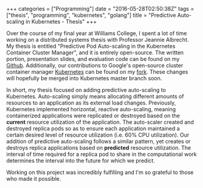 +++
categories = ["Programming"]
date = "2016-05-28T02:50:38Z"
tags = ["thesis", "programming", "kubernetes", "golang"]
title = "Predictive Auto-scaling in Kubernetes - Thesis"
+++

Over the course of my final year at Williams College, I spent a lot of time
working on a distributed systems thesis with Professor Jeannie Albrecht. My
thesis is entitled "Predictive Pod Auto-scaling in the Kubernetes Container
Cluster Manager", and it is entirely open-source. The written portion,
presentation slides, and evaluation code can be found on my
[Github](https://github.com/mattjmcnaughton/thesis). Additionally, our
contributions to Google's open-source cluster container manager
[Kubernetes](http://kubernetes.io/) can be found on my
[fork](https://github.com/mattjmcnaughton/kubernetes/tree/add-predictive-autoscaling).
These changes will hopefully be merged into Kubernetes master branch soon.

In short, my thesis focused on adding predictive auto-scaling to Kubernetes.
Auto-scaling simply means allocating different amounts of resources to an
application as its external load changes. Previously, Kubernetes implemented
horizontal, reactive auto-scaling, meaning containerized applications were
replicated or destroyed based on the **current** resource utilization of the
application. The auto-scaler created and destroyed replica pods so as to ensure
each application maintained a certain desired level of resource utilization
(i.e. 60% CPU utilization). Our addition of predictive auto-scaling follows a
similar pattern, yet creates or destroys replica applications based on
**predicted** resource utilization. The interval of time required for a replica
pod to share in the computational work determines the interval into the
future for which we predict.

Working on this project was incredibly fulfilling and I'm so grateful to those
who made it possible.
